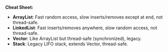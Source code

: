 
**Cheat Sheet:**  
- **ArrayList**: Fast random access, slow inserts/removes except at end, not thread-safe.  
- **LinkedList**: Fast inserts/removes anywhere, slow random access, not thread-safe.  
- **Vector**: Like ArrayList but thread-safe (synchronized), legacy.  
- **Stack**: Legacy LIFO stack, extends Vector, thread-safe.